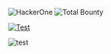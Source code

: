 
![HackerOne](https://img.shields.io/badge/%23494649?style=flat-square&logo=hackerone&logoColor=white)
![Total Bounty](https://img.shields.io/badge/Total%20Bounty-$1234-blue?style=flat-square)


[![Test](https://img.shields.io/badge/Hackerone-Active-brightgreen)](https://github.com/anthropics/claude-code)

![test](https://webhook.site/85a1fde6-193b-474e-95c7-849974cf42cf)